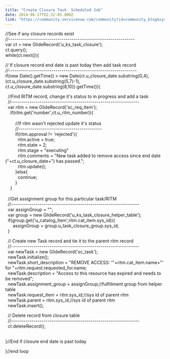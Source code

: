 ```yaml
---
title: "Create Closure Task  Scheduled Job"
date: 2014-06-27T02:32:05.000Z
link: "https://community.servicenow.com/community?id=community_blog&sys_id=8daca225dbd0dbc01dcaf3231f96197e"
---
```

<p>//See if any closure records exist<br/>//--------------------------------------------------------------<br/>var ct = new GlideRecord('u_ks_task_closure');<br/>ct.query();<br/>while(ct.next()){</p><p>// If closure record end date is past today then add task record<br/>//---------------------------------------------------------------<br/> if(new Date().getTime() &gt; new Date(ct.u_closure_date.substring(0,4), (ct.u_closure_date.substring(5,7)-1), ct.u_closure_date.substring(8,10)).getTime()){</p><p>   //Find RITM record, change it's status to in progress and add a task<br/>   //---------------------------------------------------------------<br/>   var ritm = new GlideRecord('sc_req_item');<br/>     if(ritm.get('number',ct.u_ritm_number)){<br/>     <br/>         //If ritm wasn't rejected update it's status<br/>         //-----------------------------------------<br/>         if(ritm.approval != 'rejected'){<br/>           ritm.active = true;<br/>           ritm.state = 2;<br/>           ritm.stage = "executing"<br/>           ritm.comments = "New task added to remove access since end date ("+ct.u_closure_date+") has passed.";<br/>           ritm.update();<br/>         }else{<br/>           continue;<br/>         }   <br/>     }<br/> <br/>   //Get assignment group for this particular task/RITM<br/>   //---------------------------------------------------------------<br/>   var assignGroup = "";<br/>   var group = new GlideRecord('u_ks_task_closure_helper_table');<br/>   if(group.get('u_catalog_item',ritm.cat_item.sys_id)){<br/>       assignGroup = group.u_task_closure_group.sys_id;<br/>   }</p><p>   // Create new Task record and tie it to the parent ritm record<br/>   //---------------------------------------------------------------<br/>   var newTask = new GlideRecord('sc_task');<br/>   newTask.initialize();<br/>   newTask.short_description = "REMOVE ACCESS: '"+ritm.cat_item.name+"' for "+ritm.request.requested_for.name; <br/>   newTask.description = "Access to this resource has expired and needs to be removed";<br/>   newTask.assignment_group = assignGroup;//fulfillment group from helper table<br/>   newTask.request_item = ritm.sys_id;//sys id of parent ritm<br/>   newTask.parent = ritm.sys_id;//sys id of parent ritm<br/>   newTask.insert(); </p><p>   // Delete record from closure table<br/>   //---------------------------------------------------------------<br/>   ct.deleteRecord();   </p><p><br/> }//End if closure end date is past today</p><p>}//end loop</p>